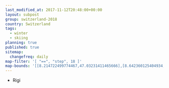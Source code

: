 ```yaml
---
last_modified_at: 2017-11-12T20:48:00+00:00
layout: subpost
group: switzerland-2018
country: Switzerland
tags:
  - winter
  - skiing
planning: true
published: true
sitemap:
  changefreq: daily
map-filter: '[ "==", "step", 18 ]'
map-bounds: '[[8.214722499774467,47.03231411465666],[8.642360125404934,47.184358289476336]]'
---
```


* Rigi
